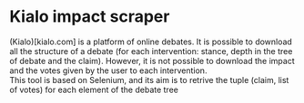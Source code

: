 # Kialo impact scraper

(Kialo)[kialo.com] is a platform of online debates. It is possible to download all the structure of a debate (for each intervention: stance, depth in the tree of debate and the claim).
However, it is not possible to download the impact and the votes given by the user to each intervention.  
This tool is based on Selenium, and its aim is to retrive the tuple (claim, list of votes) for each element of the debate tree